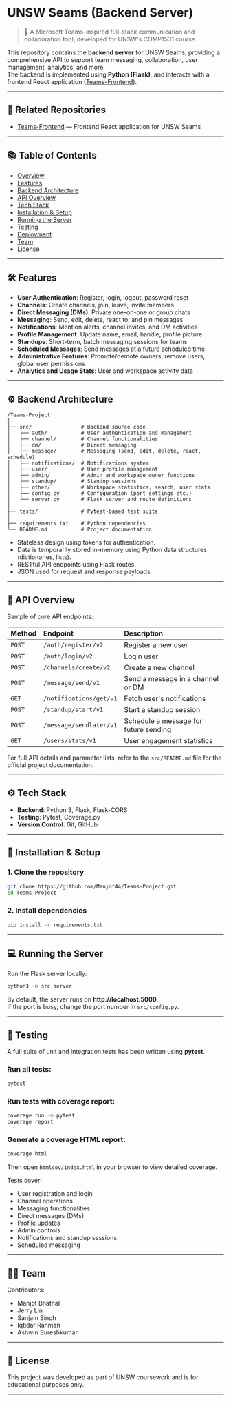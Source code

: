 # UNSW Seams (Backend Server)

> 🧵 A Microsoft Teams-inspired full-stack communication and collaboration tool, developed for UNSW's COMP1531 course.

This repository contains the **backend server** for UNSW Seams, providing a comprehensive API to support team messaging, collaboration, user management, analytics, and more.  
The backend is implemented using **Python (Flask)**, and interacts with a frontend React application ([Teams-Frontend](https://github.com/Manjot44/Teams-Frontend)).

---

## 🔗 Related Repositories
- [Teams-Frontend](https://github.com/Manjot44/Teams-Frontend) — Frontend React application for UNSW Seams

---

## 📚 Table of Contents
- [Overview](#overview)
- [Features](#features)
- [Backend Architecture](#backend-architecture)
- [API Overview](#api-overview)
- [Tech Stack](#tech-stack)
- [Installation & Setup](#installation--setup)
- [Running the Server](#running-the-server)
- [Testing](#testing)
- [Deployment](#deployment)
- [Team](#team)
- [License](#license)

---

## 🛠️ Features
- **User Authentication**: Register, login, logout, password reset
- **Channels**: Create channels, join, leave, invite members
- **Direct Messaging (DMs)**: Private one-on-one or group chats
- **Messaging**: Send, edit, delete, react to, and pin messages
- **Notifications**: Mention alerts, channel invites, and DM activities
- **Profile Management**: Update name, email, handle, profile picture
- **Standups**: Short-term, batch messaging sessions for teams
- **Scheduled Messages**: Send messages at a future scheduled time
- **Administrative Features**: Promote/demote owners, remove users, global user permissions
- **Analytics and Usage Stats**: User and workspace activity data

---

## ⚙️ Backend Architecture

```plaintext
/Teams-Project
│
├── src/                # Backend source code
│   ├── auth/           # User authentication and management
│   ├── channel/        # Channel functionalities
│   ├── dm/             # Direct messaging
│   ├── message/        # Messaging (send, edit, delete, react, schedule)
│   ├── notifications/  # Notifications system
│   ├── user/           # User profile management
│   ├── admin/          # Admin and workspace owner functions
│   ├── standup/        # Standup sessions
│   ├── other/          # Workspace statistics, search, user stats
│   ├── config.py       # Configuration (port settings etc.)
│   └── server.py       # Flask server and route definitions
│
├── tests/              # Pytest-based test suite
│
├── requirements.txt    # Python dependencies
└── README.md           # Project documentation
```

- Stateless design using tokens for authentication.
- Data is temporarily stored in-memory using Python data structures (dictionaries, lists).
- RESTful API endpoints using Flask routes.
- JSON used for request and response payloads.

---

## 🔌 API Overview

Sample of core API endpoints:

| Method | Endpoint | Description |
|:------|:---------|:------------|
| `POST` | `/auth/register/v2` | Register a new user |
| `POST` | `/auth/login/v2` | Login user |
| `POST` | `/channels/create/v2` | Create a new channel |
| `POST` | `/message/send/v1` | Send a message in a channel or DM |
| `GET` | `/notifications/get/v1` | Fetch user's notifications |
| `POST` | `/standup/start/v1` | Start a standup session |
| `POST` | `/message/sendlater/v1` | Schedule a message for future sending |
| `GET` | `/users/stats/v1` | User engagement statistics |

  For full API details and parameter lists, refer to the `src/README.md` file for the official project documentation.

---

## ⚙️ Tech Stack
- **Backend**: Python 3, Flask, Flask-CORS
- **Testing**: Pytest, Coverage.py
- **Version Control**: Git, GitHub

---

## 🚀 Installation & Setup

### 1. Clone the repository
```bash
git clone https://github.com/Manjot44/Teams-Project.git
cd Teams-Project
```

### 2. Install dependencies
```bash
pip install -r requirements.txt
```

---

## 💻 Running the Server
Run the Flask server locally:

```bash
python3 -m src.server
```

By default, the server runs on **http://localhost:5000**.  
If the port is busy, change the port number in `src/config.py`.

---

## 🧪 Testing

A full suite of unit and integration tests has been written using **pytest**.

### Run all tests:
```bash
pytest
```

### Run tests with coverage report:
```bash
coverage run -m pytest
coverage report
```

### Generate a coverage HTML report:
```bash
coverage html
```
Then open `htmlcov/index.html` in your browser to view detailed coverage.

Tests cover:
- User registration and login
- Channel operations
- Messaging functionalities
- Direct messages (DMs)
- Profile updates
- Admin controls
- Notifications and standup sessions
- Scheduled messaging

---

## 👨‍💻 Team
Contributors:
- Manjot Bhathal
- Jerry Lin
- Sanjam Singh
- Iqtidar Rahman
- Ashwin Sureshkumar 

---

## 📄 License
This project was developed as part of UNSW coursework and is for educational purposes only.

---
